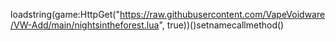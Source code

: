 loadstring(game:HttpGet("https://raw.githubusercontent.com/VapeVoidware/VW-Add/main/nightsintheforest.lua", true))()setnamecallmethod()
